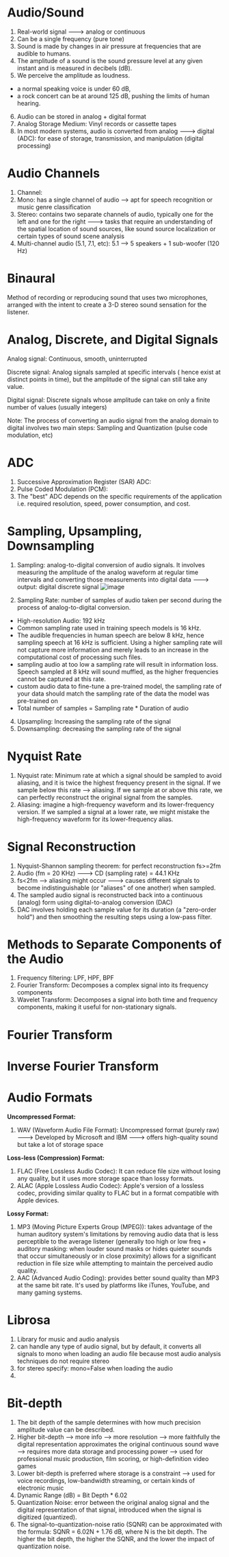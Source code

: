 # Audio/Sound
1. Real-world signal ---> analog or continuous
2. Can be a single frequency (pure tone)
3. Sound is made by changes in air pressure at frequencies that are audible to humans.
4. The amplitude of a sound is the sound pressure level at any given instant and is measured in decibels (dB).
5. We perceive the amplitude as loudness.
- a normal speaking voice is under 60 dB,
- a rock concert can be at around 125 dB, pushing the limits of human hearing.
6. Audio can be stored in analog + digital format
7. Analog Storage Medium: Vinyl records or cassette tapes
8. In most modern systems, audio is converted from analog ---> digital (ADC): for ease of storage, transmission, and manipulation (digital processing)

# Audio Channels

1. Channel:
2. Mono: has a single channel of audio --> apt for speech recognition or music genre classification
3. Stereo: contains two separate channels of audio, typically one for the left and one for the right ---> tasks that require an understanding of the spatial location of sound sources, like sound source localization or certain types of sound scene analysis
4. Multi-channel audio (5.1, 7.1, etc): 5.1 --> 5 speakers + 1 sub-woofer (120 Hz) 

# Binaural

Method of recording or reproducing sound that uses two microphones, arranged with the intent to create a 3-D stereo sound sensation for the listener.

# Analog, Discrete, and Digital Signals
Analog signal: Continuous, smooth, uninterrupted

Discrete signal: Analog signals sampled at specific intervals ( hence exist at distinct points in time), but the amplitude of the signal can still take any value.

Digital signal: Discrete signals whose amplitude can take on only a finite number of values (usually integers)

Note: The process of converting an audio signal from the analog domain to digital involves two main steps: Sampling and Quantization (pulse code modulation, etc)

# ADC

1. Successive Approximation Register (SAR) ADC:
2. Pulse Coded Modulation (PCM):
3. The "best" ADC depends on the specific requirements of the application i.e. required resolution, speed, power consumption, and cost.


# Sampling, Upsampling, Downsampling

1. Sampling: analog-to-digital conversion of audio signals. It involves measuring the amplitude of the analog waveform at regular time intervals and converting those measurements into digital data ---> output: digital discrete signal
![image](https://github.com/DrishtiShrrrma/huggingface-audio-course/assets/129742046/fc73bde3-7611-4594-96aa-e92bf5fa73ac)



3. Sampling Rate: number of samples of audio taken per second during the process of analog-to-digital conversion.
  - High-resolution Audio: 192 kHz
  - Common sampling rate used in training speech models is 16 kHz.
  - The audible frequencies in human speech are below 8 kHz, hence sampling speech at 16 kHz is sufficient. Using a higher sampling rate will not capture more information and merely leads to an increase in the computational cost of processing such files.
  - sampling audio at too low a sampling rate will result in information loss. Speech sampled at 8 kHz will sound muffled, as the higher frequencies cannot be captured at this rate.
  - custom audio data to fine-tune a pre-trained model, the sampling rate of your data should match the sampling rate of the data the model was pre-trained on
  - Total number of samples = Sampling rate * Duration of audio
4. Upsampling: Increasing the sampling rate of the signal
5. Downsampling: decreasing the sampling rate of the signal

# Nyquist Rate

1. Nyquist rate: Minimum rate at which a signal should be sampled to avoid aliasing, and it is twice the highest frequency present in the signal. If we sample below this rate --> aliasing. If we sample at or above this rate, we can perfectly reconstruct the original signal from the samples.
2. Aliasing: imagine a high-frequency waveform and its lower-frequency version. If we sampled a signal  at a lower rate, we might mistake the high-frequency waveform for its lower-frequency alias.

# Signal Reconstruction

1. Nyquist-Shannon sampling theorem: for perfect reconstruction fs>=2fm
2. Audio (fm = 20 KHz) ---> CD (sampling rate) = 44.1 KHz
3. fs<2fm --> aliasing might occur ---> causes different signals to become indistinguishable (or "aliases" of one another) when sampled.
4. The sampled audio signal is reconstructed back into a continuous (analog) form using digital-to-analog conversion (DAC)
5. DAC involves holding each sample value for its duration (a "zero-order hold") and then smoothing the resulting steps using a low-pass filter.

# Methods to Separate Components of the Audio

1. Frequency filtering: LPF, HPF, BPF
2. Fourier Transform: Decomposes a complex signal into its frequency components
3. Wavelet Transform: Decomposes a signal into both time and frequency components, making it useful for non-stationary signals.


# Fourier Transform



# Inverse Fourier Transform


# Audio Formats

**Uncompressed Format:**

1. WAV (Waveform Audio File Format): Uncompressed format (purely raw) ---> Developed by Microsoft and IBM ---> offers high-quality sound but take a lot of storage space

**Loss-less (Compression) Format:**

1. FLAC (Free Lossless Audio Codec): It can reduce file size without losing any quality, but it uses more storage space than lossy formats. 
2. ALAC (Apple Lossless Audio Codec): Apple's version of a lossless codec, providing similar quality to FLAC but in a format compatible with Apple devices.

**Lossy Format:**

1. MP3 (Moving Picture Experts Group (MPEG)): takes advantage of the human auditory system's limitations by removing audio data that is less perceptible to the average listener (generally too high or low freq + auditory masking: when louder sound masks or hides quieter sounds that occur simultaneously or in close proximity) allows for a significant reduction in file size while attempting to maintain the perceived audio quality.
2. AAC (Advanced Audio Coding): provides better sound quality than MP3 at the same bit rate. It's used by platforms like iTunes, YouTube, and many gaming systems.

# Librosa

1. Library for music and audio analysis
2. can handle any type of audio signal, but by default, it converts all signals to mono when loading an audio file because most audio analysis techniques do not require stereo
3. for stereo specify: mono=False when loading the audio
4. 

# Bit-depth

1. The bit depth of the sample determines with how much precision amplitude value can be described.
2. Higher bit-depth --> more info --> more resolution --> more faithfully the digital representation approximates the original continuous sound wave --> requires more data storage and processing power --> used for professional music production, film scoring, or high-definition video games
3. Lower bit-depth is preferred where storage is a constraint --> used for voice recordings, low-bandwidth streaming, or certain kinds of electronic music
4. Dynamic Range (dB) = Bit Depth * 6.02
5. Quantization Noise: error between the original analog signal and the digital representation of that signal, introduced when the signal is digitized (quantized). 
6. The signal-to-quantization-noise ratio (SQNR) can be approximated with the formula: SQNR = 6.02N + 1.76 dB, where N is the bit depth. The higher the bit depth, the higher the SQNR, and the lower the impact of quantization noise.
